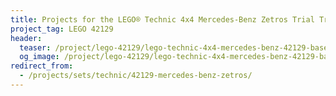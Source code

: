 ```yaml
---
title: Projects for the LEGO® Technic 4x4 Mercedes-Benz Zetros Trial Truck (42129)
project_tag: LEGO 42129
header:
  teaser: /project/lego-42129/lego-technic-4x4-mercedes-benz-42129-base.jpg
  og_image: /project/lego-42129/lego-technic-4x4-mercedes-benz-42129-base-og.jpg
redirect_from:
  - /projects/sets/technic/42129-mercedes-benz-zetros/
---
```

